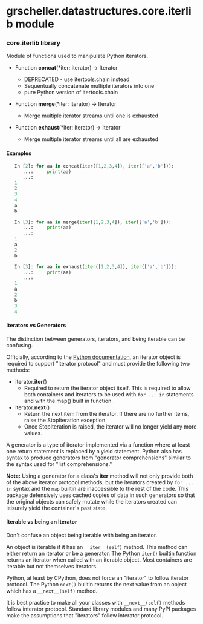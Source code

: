# grscheller.datastructures.core.iterlib module

### core.iterlib library

Module of functions used to manipulate Python iterators.

* Function **concat**(*iter: iterator) -> Iterator
  * DEPRECATED - use itertools.chain instead
  * Sequentually concatenate multiple iterators into one
  * pure Python version of itertools.chain

* Function **merge**(*iter: iterator) -> Iterator
  * Merge multiple iterator streams until one is exhausted

* Function **exhaust**(*iter: iterator) -> Iterator
  * Merge multiple iterator streams until all are exhausted

#### Examples

```python
   In [2]: for aa in concat(iter([1,2,3,4]), iter(['a','b'])):
      ...:     print(aa)
      ...:
   1
   2
   3
   4
   a
   b

   In [3]: for aa in merge(iter([1,2,3,4]), iter(['a','b'])):
      ...:     print(aa)
      ...:
   1
   a
   2
   b

   In [3]: for aa in exhaust(iter([1,2,3,4]), iter(['a','b'])):
      ...:     print(aa)
      ...:
   1
   a
   2
   b
   3
   4
```

#### Iterators vs Generators

The distinction between generators, iterators, and being iterable can
be confusing.

Officially, according to the [Python documentation][1], an iterator
object is required to support "iterator protocol" and must provide
the following two methods:

* iterator.__iter__()
  * Required to return the iterator object itself. This is required to
    allow both containers and iterators to be used with `for ... in`
    statements and with the map() built in function.
* iterator.__next__()
  * Return the next item from the iterator. If there are no further
    items, raise the StopIteration exception.
  * Once StopIteration is raised, the iterator will no longer yield
    any more values.

A generator is a type of iterator implemented via a function where at
least one return statement is replaced by a yield statement. Python also
has syntax to produce generators from "generator comprehensions" similar
to the syntax used for "list comprehensions."

__Note:__ Using a generator for a class's __iter__ method will not only
provide both of the above iterator protocol methods, but the iterators
created by `for ... in` syntax and the `map` builtin are inaccessible to
the rest of the code. This package defensively uses cached copies of data
in such generators so that the original objects can safely mutate while
the iterators created can leisurely yield the container's past state.

#### Iterable vs being an Iterator 

Don't confuse an object being iterable with being an iterator.

An object is iterable if it has an `__iter__(self)` method. This method
can either return an iterator or be a generator. The Python `iter()`
builtin function returns an iterator when called with an iterable
object. Most containers are iterable but not themselves iterators.

Python, at least by CPython, does not force an "iterator" to follow
iterator protocol. The Python `next()` builtin returns the next value
from an object which has a `__next__(self)` method.

It is best practice to make all your classes with `__next__(self)`
methods follow interator protocol. Standard library modules and many
PyPI packages make the assumptions that "iterators" follow interator
protocol.

[1]: https://docs.python.org/3/library/stdtypes.html#iterator-types

